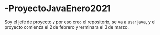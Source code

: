 # -ProyectoJavaEnero2021
Soy el jefe de proyecto y por eso creo el repositorio, se va a usar java, y el proyecto comienza el 2 de febrero y terminara el 3 de marzo. 
